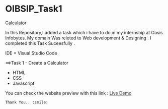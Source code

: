 # OIBSIP_Task1
Calculator

In this Repository,I added a task which i have to do in my internship at Oasis Infobytes.
My domain Was releted to Web development & Designing .
I completed this Task Suceesfully .

IDE = Visual Studio Code

==>Task 1 - Create a Calculator 
  - HTML
  - CSS
  - Javascript 

You can check the website preview with this link : [Live Demo](https://sheel2002.github.io/OIBSIP_Task1/ )

	Thank You.. :smile:
  
